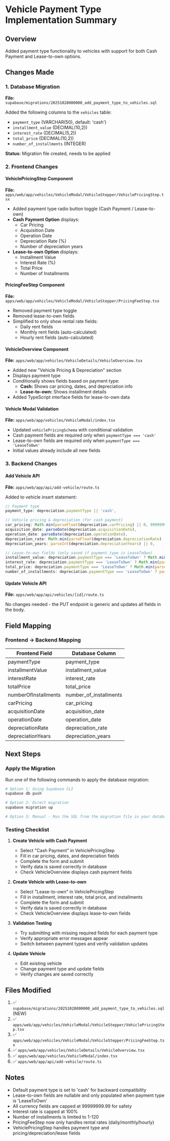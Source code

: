 # Vehicle Payment Type Implementation Summary

## Overview
Added payment type functionality to vehicles with support for both Cash Payment and Lease-to-own options.

## Changes Made

### 1. Database Migration
**File:** `supabase/migrations/20251028000000_add_payment_type_to_vehicles.sql`

Added the following columns to the `vehicles` table:
- `payment_type` (VARCHAR(50), default: 'cash')
- `installment_value` (DECIMAL(10,2))
- `interest_rate` (DECIMAL(5,2))
- `total_price` (DECIMAL(10,2))
- `number_of_installments` (INTEGER)

**Status:** Migration file created, needs to be applied

### 2. Frontend Changes

#### VehiclePricingStep Component
**File:** `apps/web/app/vehicles/VehicleModal/VehicleStepper/VehiclePricingStep.tsx`

- Added payment type radio button toggle (Cash Payment / Lease-to-own)
- **Cash Payment Option** displays:
  - Car Pricing
  - Acquisition Date
  - Operation Date
  - Depreciation Rate (%)
  - Number of depreciation years
- **Lease-to-own Option** displays:
  - Installment Value
  - Interest Rate (%)
  - Total Price
  - Number of Installments

#### PricingFeeStep Component
**File:** `apps/web/app/vehicles/VehicleModal/VehicleStepper/PricingFeeStep.tsx`

- Removed payment type toggle
- Removed lease-to-own fields
- Simplified to only show rental rate fields:
  - Daily rent fields
  - Monthly rent fields (auto-calculated)
  - Hourly rent fields (auto-calculated)

#### VehicleOverview Component
**File:** `apps/web/app/vehicles/VehicleDetails/VehicleOverview.tsx`

- Added new "Vehicle Pricing & Depreciation" section
- Displays payment type
- Conditionally shows fields based on payment type:
  - **Cash:** Shows car pricing, dates, and depreciation info
  - **Lease-to-own:** Shows installment details
- Added TypeScript interface fields for lease-to-own data

#### Vehicle Modal Validation
**File:** `apps/web/app/vehicles/VehicleModal/index.tsx`

- Updated `vehiclePricingSchema` with conditional validation
- Cash payment fields are required only when `paymentType === 'cash'`
- Lease-to-own fields are required only when `paymentType === 'LeaseToOwn'`
- Initial values already include all new fields

### 3. Backend Changes

#### Add Vehicle API
**File:** `apps/web/app/api/add-vehicle/route.ts`

Added to vehicle insert statement:
```javascript
// Payment type
payment_type: depreciation.paymentType || 'cash',

// Vehicle pricing & depreciation (for cash payment)
car_pricing: Math.min(parseFloat(depreciation.carPricing) || 0, 99999999.99),
acquisition_date: parseDate(depreciation.acquisitionDate),
operation_date: parseDate(depreciation.operationDate),
depreciation_rate: Math.min(parseFloat(depreciation.depreciationRate) || 0, 100),
depreciation_years: parseInt(depreciation.depreciationYears) || 0,

// Lease-to-own fields (only saved if payment_type is LeaseToOwn)
installment_value: depreciation.paymentType === 'LeaseToOwn' ? Math.min(parseFloat(depreciation.installmentValue) || 0, 99999999.99) : null,
interest_rate: depreciation.paymentType === 'LeaseToOwn' ? Math.min(parseFloat(depreciation.interestRate) || 0, 100) : null,
total_price: depreciation.paymentType === 'LeaseToOwn' ? Math.min(parseFloat(depreciation.totalPrice) || 0, 99999999.99) : null,
number_of_installments: depreciation.paymentType === 'LeaseToOwn' ? parseInt(depreciation.numberOfInstallments) || 0 : null,
```

#### Update Vehicle API
**File:** `apps/web/app/api/vehicles/[id]/route.ts`

No changes needed - the PUT endpoint is generic and updates all fields in the body.

## Field Mapping

### Frontend → Backend Mapping
| Frontend Field | Database Column |
|---------------|-----------------|
| paymentType | payment_type |
| installmentValue | installment_value |
| interestRate | interest_rate |
| totalPrice | total_price |
| numberOfInstallments | number_of_installments |
| carPricing | car_pricing |
| acquisitionDate | acquisition_date |
| operationDate | operation_date |
| depreciationRate | depreciation_rate |
| depreciationYears | depreciation_years |

## Next Steps

### Apply the Migration
Run one of the following commands to apply the database migration:

```bash
# Option 1: Using Supabase CLI
supabase db push

# Option 2: Direct migration
supabase migration up

# Option 3: Manual - Run the SQL from the migration file in your database
```

### Testing Checklist

1. **Create Vehicle with Cash Payment**
   - Select "Cash Payment" in VehiclePricingStep
   - Fill in car pricing, dates, and depreciation fields
   - Complete the form and submit
   - Verify data is saved correctly in database
   - Check VehicleOverview displays cash payment fields

2. **Create Vehicle with Lease-to-own**
   - Select "Lease-to-own" in VehiclePricingStep
   - Fill in installment, interest rate, total price, and installments
   - Complete the form and submit
   - Verify data is saved correctly in database
   - Check VehicleOverview displays lease-to-own fields

3. **Validation Testing**
   - Try submitting with missing required fields for each payment type
   - Verify appropriate error messages appear
   - Switch between payment types and verify validation updates

4. **Update Vehicle**
   - Edit existing vehicle
   - Change payment type and update fields
   - Verify changes are saved correctly

## Files Modified

1. ✅ `supabase/migrations/20251028000000_add_payment_type_to_vehicles.sql` (NEW)
2. ✅ `apps/web/app/vehicles/VehicleModal/VehicleStepper/VehiclePricingStep.tsx`
3. ✅ `apps/web/app/vehicles/VehicleModal/VehicleStepper/PricingFeeStep.tsx`
4. ✅ `apps/web/app/vehicles/VehicleDetails/VehicleOverview.tsx`
5. ✅ `apps/web/app/vehicles/VehicleModal/index.tsx`
6. ✅ `apps/web/app/api/add-vehicle/route.ts`

## Notes

- Default payment type is set to 'cash' for backward compatibility
- Lease-to-own fields are nullable and only populated when payment type is 'LeaseToOwn'
- All currency fields are capped at 99999999.99 for safety
- Interest rate is capped at 100%
- Number of installments is limited to 1-120
- PricingFeeStep now only handles rental rates (daily/monthly/hourly)
- VehiclePricingStep handles payment type and pricing/depreciation/lease fields

